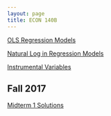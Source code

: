 ```yaml
---
layout: page
title: ECON 140B
---
```


[OLS Regression Models](../pdf/ols_140B.pdf)

[Natural Log in Regression Models](../pdf/natural_log_140B.pdf)

[Instrumental Variables](../pdf/instrumental_variables_140B.pdf)

## Fall 2017
[Midterm 1 Solutions](../pdf/midterm1_solution.pdf)
